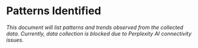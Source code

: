 # Patterns Identified

_This document will list patterns and trends observed from the collected data. Currently, data collection is blocked due to Perplexity AI connectivity issues._